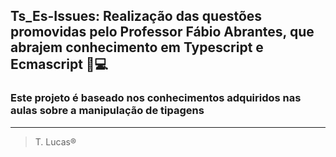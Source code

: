 ## Ts_Es-Issues: Realização das questões promovidas pelo Professor Fábio Abrantes, que abrajem conhecimento em Typescript e Ecmascript :mag_right::computer:

### Este projeto é baseado nos conhecimentos adquiridos nas aulas sobre a manipulação de tipagens

<hr>

>T. Lucas®
